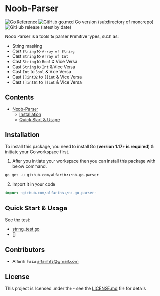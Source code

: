 # Noob-Parser

[![Go Reference](https://pkg.go.dev/badge/github.com/alfarih31/nb-go-parser.svg)](https://pkg.go.dev/github.com/alfarih31/nb-go-parser)
![GitHub go.mod Go version (subdirectory of monorepo)](https://img.shields.io/github/go-mod/go-version/alfarih31/nb-go-parser?style=flat-square)
![GitHub release (latest by date)](https://img.shields.io/github/v/release/alfarih31/nb-go-parser?style=flat-square)

Noob Parser is a tools to parser Primitive types, such as:
- String masking
- Cast `String` to `Array of String`
- Cast `String` to `Array of Int`
- Cast `String` to `Bool` & Vice Versa
- Cast `String` to `Int` & Vice Versa
- Cast `Int` to `Bool` & Vice Versa
- Cast `[]int32` to `[]int` & Vice Versa 
- Cast `[]int64` to `[]int` & Vice Versa 

## Contents

- [Noob-Parser](#Noob-Parser)
  - [Installation](#Installation)
  - [Quick Start & Usage](#Quick)

## Installation

To install this package, you need to install Go (**version 1.17+ is required**) & initiate your Go workspace first.

1. After you initiate your workspace then you can install this package with below command.

```shell
go get -u github.com/alfarih31/nb-go-parser
```

2. Import it in your code

```go
import "github.com/alfarih31/nb-go-parser"
```

## Quick Start & Usage

See the test:
- [string_test.go](string_test.go)
- []

## Contributors ##

- Alfarih Faza <alfarihfz@gmail.com>

## License

This project is licensed under the - see the [LICENSE.md](LICENSE.md) file for details